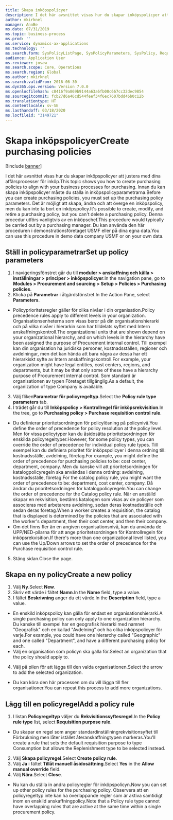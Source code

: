 ```yaml
---
title: Skapa inköpspolicyer
description: I det här avsnittet visas hur du skapar inköpspolicyer att justera med dina affärsprocesser för inköp.
author: mkirknel
manager: AnnBe
ms.date: 07/31/2019
ms.topic: business-process
ms.prod: ''
ms.service: dynamics-ax-applications
ms.technology: ''
ms.search.form: SysPolicyListPage, SysPolicyParameters, SysPolicy, RequisitionPurposeRule
audience: Application User
ms.reviewer: josaw
ms.search.scope: Core, Operations
ms.search.region: Global
ms.author: mkirknel
ms.search.validFrom: 2016-06-30
ms.dyn365.ops.version: Version 7.0.0
ms.openlocfilehash: c8416f9a869b9144a63a6fb08c667cc32dec9854
ms.sourcegitcommit: fcb27d6a46cd544feef34f6ec7607bdd46b0c12b
ms.translationtype: HT
ms.contentlocale: sv-SE
ms.lasthandoff: 03/18/2020
ms.locfileid: "3149721"
---
```

# <a name="create-purchasing-policies"></a><span data-ttu-id="14eae-103">Skapa inköpspolicyer</span><span class="sxs-lookup"><span data-stu-id="14eae-103">Create purchasing policies</span></span>

[!include [banner](../../includes/banner.md)]

<span data-ttu-id="14eae-104">I det här avsnittet visas hur du skapar inköpspolicyer att justera med dina affärsprocesser för inköp.</span><span class="sxs-lookup"><span data-stu-id="14eae-104">This topic shows you how to create purchasing policies to align with your business processes for purchasing.</span></span> <span data-ttu-id="14eae-105">Innan du kan skapa inköpspolicyer måste du ställa in inköpspolicyparametrarna.</span><span class="sxs-lookup"><span data-stu-id="14eae-105">Before you can create purchasing policies, you must set up the purchasing policy parameters.</span></span> <span data-ttu-id="14eae-106">Det är möjligt att skapa, ändra och att överge en inköpspolicy, men du kan inte ta bort en inköpspolicy.</span><span class="sxs-lookup"><span data-stu-id="14eae-106">It's possible to create, modify, and retire a purchasing policy, but you can't delete a purchasing policy.</span></span> <span data-ttu-id="14eae-107">Denna procedur utförs vanligtvis av en inköpschef.</span><span class="sxs-lookup"><span data-stu-id="14eae-107">This procedure would typically be carried out by a purchasing manager.</span></span> <span data-ttu-id="14eae-108">Du kan använda den här proceduren i demonstrationsföretaget USMF eller på dina egna data.</span><span class="sxs-lookup"><span data-stu-id="14eae-108">You can use this procedure in demo data company USMF or on your own data.</span></span>


## <a name="set-up-policy-parameters"></a><span data-ttu-id="14eae-109">Ställ in policyparametrar</span><span class="sxs-lookup"><span data-stu-id="14eae-109">Set up policy parameters</span></span>
1. <span data-ttu-id="14eae-110">I navigeringsfönstret går du till **moduler > anskaffning och källa > inställningar > principer > inköpspolicyer**.</span><span class="sxs-lookup"><span data-stu-id="14eae-110">In the navigation pane, go to **Modules > Procurement and sourcing > Setup > Policies > Purchasing policies**.</span></span>
2. <span data-ttu-id="14eae-111">Klicka på **Parametrar** i åtgärdsfönstret.</span><span class="sxs-lookup"><span data-stu-id="14eae-111">In the Action Pane, select **Parameters**.</span></span>
- <span data-ttu-id="14eae-112">Policyprioritetsregler gäller för olika nivåer i din organisation.</span><span class="sxs-lookup"><span data-stu-id="14eae-112">Policy precedence rules apply to different levels in your organization.</span></span> <span data-ttu-id="14eae-113">Organisationsenheterna som visas beror på din organisationshierarki och på vilka nivåer i hierarkin som har tilldelats syftet med Intern anskaffningskontroll.</span><span class="sxs-lookup"><span data-stu-id="14eae-113">The organizational units that are shown depend on your organizational hierarchy, and on which levels in the hierarchy have been assigned the purpose of Procurement internal control.</span></span> <span data-ttu-id="14eae-114">Till exempel kan din organisation ha juridiska personer, kostnadsställen, regioner och avdelningar, men det kan hända att bara några av dessa har ett hierarkiskt syfte av Intern anskaffningskontroll.</span><span class="sxs-lookup"><span data-stu-id="14eae-114">For example, your organization might have legal entities, cost centers, regions, and departments, but it may be that only some of these have a hierarchy purpose of Procurement internal control.</span></span> <span data-ttu-id="14eae-115">Som standard är organisationen av typen Företaget tillgänglig.</span><span class="sxs-lookup"><span data-stu-id="14eae-115">As a default, the organization of type Company is available.</span></span>  
3. <span data-ttu-id="14eae-116">Välj fliken**Parametrar för policyregeltyp**.</span><span class="sxs-lookup"><span data-stu-id="14eae-116">Select the **Policy rule type parameters** tab.</span></span>
4. <span data-ttu-id="14eae-117">I trädet går du till **Inköpspolicy > Kontrollregel för inköpsrekvisition**.</span><span class="sxs-lookup"><span data-stu-id="14eae-117">In the tree, go to **Purchasing policy > Purchase requisition control rule**.</span></span>
- <span data-ttu-id="14eae-118">Du definierar prioritetsordningen för policylösning på policynivå.</span><span class="sxs-lookup"><span data-stu-id="14eae-118">You define the order of precedence for policy resolution at the policy level.</span></span> <span data-ttu-id="14eae-119">Men för vissa policytyper kan du åsidosätta prioritetsordningen för enskilda policyregeltyper.</span><span class="sxs-lookup"><span data-stu-id="14eae-119">However, for some policy types, you can override the order of precedence for individual policy rule types.</span></span> <span data-ttu-id="14eae-120">Till exempel kan du definiera prioritet för inköpspolicyer i denna ordning till: kostnadsställe, avdelning, företag.</span><span class="sxs-lookup"><span data-stu-id="14eae-120">For example, you might define the order of precedence for purchasing policies to be: cost center, department, company.</span></span> <span data-ttu-id="14eae-121">Men du kanske vill att prioritetsordningen för katalogpolicyregeln ska användas i denna ordning: avdelning, kostnadsställe, företag.</span><span class="sxs-lookup"><span data-stu-id="14eae-121">For the catalog policy rule, you might want the order of precedence to be: department, cost center, company.</span></span> <span data-ttu-id="14eae-122">Då ändrar du prioritetsordningen för katalogpolicyregeln.</span><span class="sxs-lookup"><span data-stu-id="14eae-122">You can change the order of precedence for the Catalog policy rule.</span></span> <span data-ttu-id="14eae-123">När en anställd skapar en rekvisition, bestäms katalogen som visas av de policyer som associeras med arbetarens avdelning, sedan deras kostnadsställe och sedan deras företag.</span><span class="sxs-lookup"><span data-stu-id="14eae-123">When a worker creates a requisition, the catalog that is displayed is determined by the policies that are associated with the worker's department, then their cost center, and then their company.</span></span>  
- <span data-ttu-id="14eae-124">Om det finns fler än en angiven organisationsnivå, kan du använda de UPP/NED-pilarna för att ange prioritetsordningen för Kontrollregeln för inköpsrekvisition.</span><span class="sxs-lookup"><span data-stu-id="14eae-124">If there's more than one organizational level listed, you can use the Up/Down arrows to set the order of precedence for the Purchase requisition control rule.</span></span>  
5. <span data-ttu-id="14eae-125">Stäng sidan.</span><span class="sxs-lookup"><span data-stu-id="14eae-125">Close the page.</span></span>

## <a name="create-a-new-policy"></a><span data-ttu-id="14eae-126">Skapa en ny policy</span><span class="sxs-lookup"><span data-stu-id="14eae-126">Create a new policy</span></span>
1. <span data-ttu-id="14eae-127">Välj **Ny**.</span><span class="sxs-lookup"><span data-stu-id="14eae-127">Select **New**.</span></span>
2. <span data-ttu-id="14eae-128">Skriv ett värde i fältet **Namn**.</span><span class="sxs-lookup"><span data-stu-id="14eae-128">In the **Name** field, type a value.</span></span>
3. <span data-ttu-id="14eae-129">I fältet **Beskrivning** anger du ett värde.</span><span class="sxs-lookup"><span data-stu-id="14eae-129">In the **Description** field, type a value.</span></span>
- <span data-ttu-id="14eae-130">En enskild inköpspolicy kan gälla för endast en organisationshierarki.</span><span class="sxs-lookup"><span data-stu-id="14eae-130">A single purchasing policy can only apply to one organization hierarchy.</span></span> <span data-ttu-id="14eae-131">Du kanske till exempel har en geografisk hierarki med namnet "Geografisk" och en kallad "Avdelning" och ha olika inköpspolicyer för varje.</span><span class="sxs-lookup"><span data-stu-id="14eae-131">For example, you could have one hierarchy called "Geographic" and one called "Department", and have a different purchasing policy for each.</span></span>  
- <span data-ttu-id="14eae-132">Välj en organisation som policyn ska gälla för.</span><span class="sxs-lookup"><span data-stu-id="14eae-132">Select an organization that the policy should apply to.</span></span>  
4. <span data-ttu-id="14eae-133">Välj på pilen för att lägga till den valda organisationen.</span><span class="sxs-lookup"><span data-stu-id="14eae-133">Select the arrow to add the selected organization.</span></span>
- <span data-ttu-id="14eae-134">Du kan köra den här processen om du vill lägga till fler organisationer.</span><span class="sxs-lookup"><span data-stu-id="14eae-134">You can repeat this process to add more organizations.</span></span>  

## <a name="add-a-policy-rule"></a><span data-ttu-id="14eae-135">Lägg till en policyregel</span><span class="sxs-lookup"><span data-stu-id="14eae-135">Add a policy rule</span></span>
1. <span data-ttu-id="14eae-136">I listan **Policyregeltyp** väljer du **Rekvisitionssyftesregel**.</span><span class="sxs-lookup"><span data-stu-id="14eae-136">In the **Policy rule type** list, select **Requisition purpose rule**.</span></span>
- <span data-ttu-id="14eae-137">Du skapar en regel som anger standardinställningrekvisitionsyftet till Förbrukning men låter istället återanskaffningtypen markeras.</span><span class="sxs-lookup"><span data-stu-id="14eae-137">You'll create a rule that sets the default requisition purpose to type Consumption but allows the Replenishment type to be selected instead.</span></span>  
2. <span data-ttu-id="14eae-138">Välj **Skapa policyregel**.</span><span class="sxs-lookup"><span data-stu-id="14eae-138">Select **Create policy rule**.</span></span>
3. <span data-ttu-id="14eae-139">Välj **Ja** i fältet **Tillåt manuell åsidosättning**.</span><span class="sxs-lookup"><span data-stu-id="14eae-139">Select **Yes** in the **Allow manual override** field.</span></span>
4. <span data-ttu-id="14eae-140">Välj **Nära**.</span><span class="sxs-lookup"><span data-stu-id="14eae-140">Select **Close**.</span></span>
- <span data-ttu-id="14eae-141">Nu kan du ställa in andra policyregler för inköpspolicyn.</span><span class="sxs-lookup"><span data-stu-id="14eae-141">Now you can set up other policy rules for the purchasing policy.</span></span> <span data-ttu-id="14eae-142">Observera att en policyregeltyp inte kan ha överlappande regler som är aktiva samtidigt inom en enskild anskaffningpolicy.</span><span class="sxs-lookup"><span data-stu-id="14eae-142">Note that a Policy rule type cannot have overlapping rules that are active at the same time within a single procurement policy.</span></span>  

